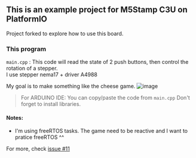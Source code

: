 ## This is an example project for M5Stamp C3U on PlatformIO

Project forked to explore how to use this board.   

### This program
`main.cpp` : This code will read the state of 2 push buttons, then control the rotation of a stepper.  
I use stepper nema17 + driver A4988


My goal is to make something like the cheese game. 
![image](https://user-images.githubusercontent.com/12049360/195614139-9ec97789-3e6b-4e2f-af12-52e6a6ae80e8.png)


> For ARDUINO IDE: You can copy/paste the code from `main.cpp` 
> Don't forget to install libraries. 

#### Notes:
- I'm using freeRTOS tasks. The game need to be reactive and I want to pratice freeRTOS ^^

For more, check [issue #11](https://github.com/nicolasdb/M5Stamp-C3U/issues/11)